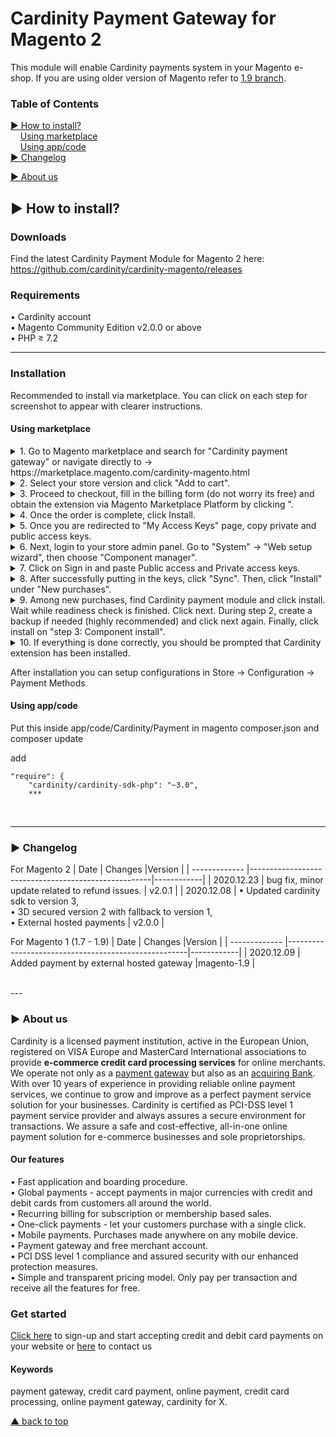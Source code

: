# Cardinity Payment Gateway for Magento 2
This module will enable Cardinity payments system in your Magento e-shop. If you are using older version of Magento refer to <a href="https://github.com/cardinity/cardinity-magento/tree/1.9.x">1.9 branch</a>.

### Table of Contents  
 [► How to install?](#-how-to-install)   
      [Using marketplace](#using-marketplace)   
      [Using app/code](#using-appcode)   
 [► Changelog](#-changelog)  
  
 [► About us](#-aboutus)     
<a name="headers"/>  

## ► How to install?

### Downloads
Find the latest Cardinity Payment Module for Magento 2 here: https://github.com/cardinity/cardinity-magento/releases
### Requirements
• Cardinity account  
• Magento Community Edition v2.0.0 or above  
• PHP ≥ 7.2  

---
### Installation
Recommended to install via marketplace. You can click on each step for screenshot to appear with clearer instructions. 
#### Using marketplace
<details>
<summary>1. Go to Magento marketplace and search for "Cardinity payment gateway" or navigate directly to → https://marketplace.magento.com/cardinity-magento.html</summary>
 <img src="https://user-images.githubusercontent.com/76772655/105848170-45ea5000-5fe7-11eb-8d94-64450da5476c.png" width="600">
 </details>
 <details>
<summary>2. Select your store version and click "Add to cart".</summary>
 <img src="https://user-images.githubusercontent.com/76772655/105849360-f147d480-5fe8-11eb-9b71-7d26bd82c432.png" width="600"></details>
<details><summary>3. Proceed to checkout, fill in the billing form (do not worry its free) and obtain the extension via Magento Marketplace Platform by clicking ".</summary>
 <img src="https://user-images.githubusercontent.com/76772655/105849767-8054ec80-5fe9-11eb-8ccd-6ab94adcfd83.png" width="600"> <br> <img src="https://user-images.githubusercontent.com/76772655/105850356-4a643800-5fea-11eb-8db0-56dfb21ffe45.png" width="600"></details>
<details>
<summary>4. Once the order is complete, click Install.</summary>
 <img src="https://user-images.githubusercontent.com/76772655/105850558-8eefd380-5fea-11eb-8fbd-48e3c482ea79.png" width="600"></details>
<details>
<summary>5. Once you are redirected to "My Access Keys" page, copy private and public access keys.</summary>
 <img src="https://user-images.githubusercontent.com/76772655/105851009-29501700-5feb-11eb-958d-081b10120578.png" width="600"></details>
<details>
<summary>6. Next, login to your store admin panel. Go to "System" → "Web setup wizard", then choose "Component manager".</summary>
<img src="https://user-images.githubusercontent.com/76772655/105851839-4a653780-5fec-11eb-85a4-f89b917a42a2.png" width="600"></details>
<details>
<summary>7. Click on Sign in and paste Public access and Private access keys.</summary>
<img src="https://user-images.githubusercontent.com/76772655/105852370-0cb4de80-5fed-11eb-909a-5fd5948fb560.png" width="600"></details>
 <details>
<summary>8. After successfully putting in the keys, click "Sync". Then, click "Install" under "New purchases".</summary>
<img src="https://user-images.githubusercontent.com/76772655/105852901-ba27f200-5fed-11eb-9b86-06722d956ed8.png" width="600"></details>
 <details>
<summary>9. Among new purchases, find Cardinity payment module and click install. Wait while readiness check is finished. Click next. During step 2, create a backup if needed (highly recommended) and click next again. Finally, click install on "step 3: Component install".</summary>
<br>Step 1.<br><img src="https://user-images.githubusercontent.com/76772655/105853823-ca8c9c80-5fee-11eb-9991-1bcebea5e40e.png" width="600">
<br>Step 2.<br><img src="https://user-images.githubusercontent.com/76772655/105854356-79c97380-5fef-11eb-9e8c-a1167e305314.png" width="600">
<br>Step 3.<br><img src="https://user-images.githubusercontent.com/76772655/105854542-af6e5c80-5fef-11eb-91ec-be277f5147a9.png" width="600"></details>
 <details>
<summary>10. If everything is done correctly, you should be prompted that Cardinity extension has been installed.</summary>
<img src="https://user-images.githubusercontent.com/76772655/105855047-4dfabd80-5ff0-11eb-8570-1e0aeb7dd44c.png" width="600"></details>

After installation you can setup configurations in Store -> Configuration -> Payment Methods
#### Using app/code
Put this inside app/code/Cardinity/Payment in magento composer.json and composer update

add
```
"require": {
    "cardinity/cardinity-sdk-php": "~3.0",
    *** 
```

<br>

---
### ► Changelog 
For Magento 2
| Date          | Changes                                             |Version     |
| ------------- |-----------------------------------------------------|------------|
| 2020.12.23    | bug fix, minor update related to refund issues.     | v2.0.1     |
| 2020.12.08    | • Updated cardinity sdk to version 3,<br>• 3D secured version 2 with fallback to version 1,<br>• External hosted payments                  | v2.0.0      |

For Magento 1 (1.7 - 1.9)
| Date          | Changes                                             |Version     |
| ------------- |-----------------------------------------------------|------------|
| 2020.12.09    | Added payment by external hosted gateway            |magento-1.9 |


<br>
---

### ► About us
Cardinity is a licensed payment institution, active in the European Union, registered on VISA Europe and MasterCard International associations to provide <b>e-commerce credit card processing services</b> for online merchants. We operate not only as a <u>payment gateway</u> but also as an <u>acquiring Bank</u>. With over 10 years of experience in providing reliable online payment services, we continue to grow and improve as a perfect payment service solution for your businesses. Cardinity is certified as PCI-DSS level 1 payment service provider and always assures a secure environment for transactions. We assure a safe and cost-effective, all-in-one online payment solution for e-commerce businesses and sole proprietorships.<br>
#### Our features
• Fast application and boarding procedure.   
• Global payments - accept payments in major currencies with credit and debit cards from customers all around the world.   
• Recurring billing for subscription or membership based sales.  
• One-click payments - let your customers purchase with a single click.   
• Mobile payments. Purchases made anywhere on any mobile device.   
• Payment gateway and free merchant account.   
• PCI DSS level 1 compliance and assured security with our enhanced protection measures.   
• Simple and transparent pricing model. Only pay per transaction and receive all the features for free.
### Get started
<a href="https://cardinity.com/sign-up">Click here</a> to sign-up and start accepting credit and debit card payments on your website or <a href="https://cardinity.com/company/contact-us">here</a> to contact us 
#### Keywords
payment gateway, credit card payment, online payment, credit card processing, online payment gateway, cardinity for X.     

  
 [▲ back to top](#Cardinity-Payment-Gateway-for-PrestaShop)
<!--
**fjundzer/fjundzer** is a ✨ _special_ ✨ repository because its `README.md` (this file) appears on your GitHub profile.

